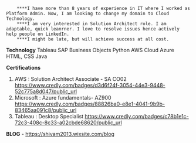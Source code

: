        ****I have more than 8 years of experience in IT where I worked as Platform Admin. Now, I am looking to change my domain to Cloud Technology. 
        ****I am very interested in Solution Architect role. I am adaptable, quick leanrner. I love to resolve issues hence actively help people on LinkedIn. 
        ****I might be late, but will achieve success at all cost.
        
**Technology**
Tableau
SAP Business Objects
Python
AWS Cloud
Azure
HTML, CSS
Java


**Certifications**
1) AWS : Solution Architect Associate - SA CO02
     https://www.credly.com/badges/d3d6f24f-3054-44e3-9448-52c775a8d047/public_url
2) Microsoft : Azure fundamentals- AZ900
     https://www.credly.com/badges/88826ba0-e8e1-4041-9b9b-83465aa091c8/public_url
3) Tableau : Desktop Specialist 
     https://www.credly.com/badges/c78b1e1c-72c3-408c-8c33-a02cbde68620/public_url


**BLOG** - 
https://shivam2013.wixsite.com/blog
